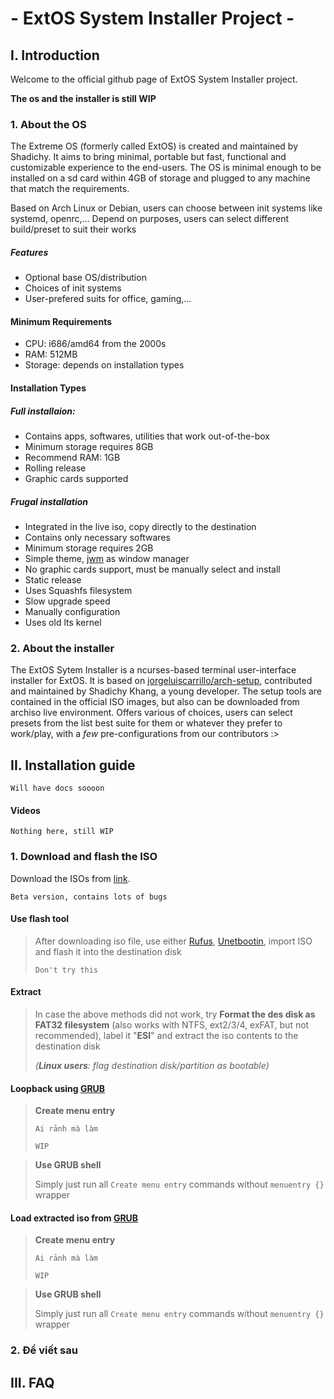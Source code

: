 #     - ExtOS System Installer Project -

## I. Introduction

  Welcome to the official github page of ExtOS System Installer project.
  
  **The os and the installer is still WIP**

  ### 1. About the OS
  
  The Extreme OS (formerly called ExtOS) is created and maintained by Shadichy. It aims to bring minimal, portable but fast, functional and customizable experience to the end-users. The OS is minimal enough to be installed on a sd card within 4GB of storage and plugged to any machine that match the requirements.
  
  Based on Arch Linux or Debian, users can choose between init systems like systemd, openrc,... Depend on purposes, users can select different build/preset to suit their works
  ##### Features
  
  * Optional base OS/distribution
  * Choices of init systems
  * User-prefered suits for office, gaming,...
  
  #### Minimum Requirements
  
  * CPU: i686/amd64 from the 2000s
  * RAM: 512MB
  * Storage: depends on installation types
  
  #### Installation Types
  
  ##### Full installaion:
      
   * Contains apps, softwares, utilities that work out-of-the-box
   * Minimum storage requires 8GB
   * Recommend RAM: 1GB
   * Rolling release
   * Graphic cards supported
      
  ##### Frugal installation
  
   * Integrated in the live iso, copy directly to the destination
   * Contains only necessary softwares
   * Minimum storage requires 2GB
   * Simple theme, [jwm](https://joewing.net/projects/jwm/) as window manager
   * No graphic cards support, must be manually select and install
   * Static release
   * Uses Squashfs filesystem
   * Slow upgrade speed
   * Manually configuration
   * Uses old lts kernel
  
  ### 2. About the installer
  
  The ExtOS Sytem Installer is a ncurses-based terminal user-interface installer for ExtOS. It is based on [jorgeluiscarrillo/arch-setup](https://github.com/jorgeluiscarrillo/arch-setup), contributed and maintained by Shadichy Khang, a young developer. The setup tools are contained in the official ISO images, but also can be downloaded from archiso live environment. Offers various of choices, users can select presets from the list best suite for them or whatever they prefer to work/play, with a *few* pre-configurations from our contributors :>

## II. Installation guide
  `Will have docs soooon`
  #### Videos
  `Nothing here, still WIP`
  
  
  ### 1. Download and flash the ISO
   Download the ISOs from [link](https://drive.google.com/file/d/1Z3dfQ1Dbb4jeEGS-6ktaEAvszGCem8nN/view?usp=sharing).
   
   `Beta version, contains lots of bugs`
    
  #### Use flash tool
    
   > After downloading iso file, use either [Rufus](https://rufus.ie/en/), [Unetbootin](https://unetbootin.github.io/), import ISO and flash it into the destination disk
   > 
   > `Don't try this`
    
   #### Extract
    
   > In case the above methods did not work, try **Format the des disk as FAT32 filesystem** (also works with NTFS, ext2/3/4, exFAT, but not recommended), label it "**ESI**" and extract the iso contents to the destination disk
   > 
   > *(**Linux users**: flag destination disk/partition as bootable)*
      
   #### Loopback using [GRUB](https://www.gnu.org/software/grub/)
   
   > **Create menu entry**
   > 
   > `Ai rảnh mà làm`
   > 
   > `WIP`
   
   > **Use GRUB shell**
   > 
   > Simply just run all `Create menu entry` commands without `menuentry {}` wrapper
   
   #### Load extracted iso from [GRUB](https://www.gnu.org/software/grub/)
   
   > **Create menu entry**
   > 
   > `Ai rảnh mà làm`
   > 
   > `WIP`
   
   > **Use GRUB shell**
   > 
   > Simply just run all `Create menu entry` commands without `menuentry {}` wrapper
   
  ### 2. Để viết sau
  
  
  ## III. FAQ
